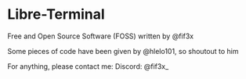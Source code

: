 # Libre-Terminal

Free and Open Source Software (FOSS) written by @fif3x

Some pieces of code have been given by @hlelo101, so shoutout to him

For anything, please contact me:
Discord: @fif3x_
